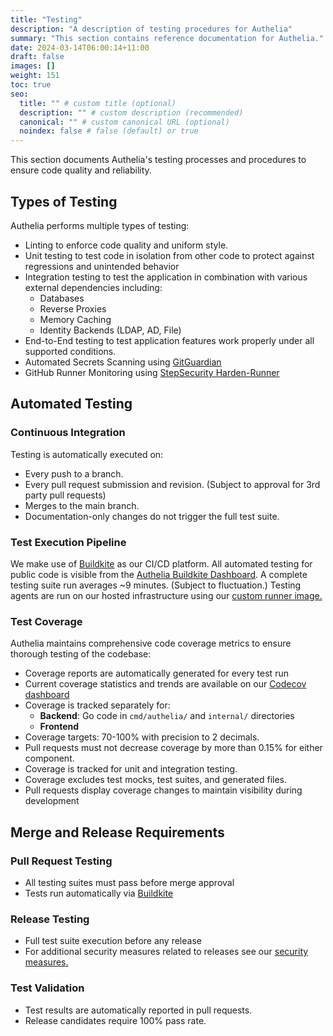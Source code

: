```yaml
---
title: "Testing"
description: "A description of testing procedures for Authelia"
summary: "This section contains reference documentation for Authelia."
date: 2024-03-14T06:00:14+11:00
draft: false
images: []
weight: 151
toc: true
seo:
  title: "" # custom title (optional)
  description: "" # custom description (recommended)
  canonical: "" # custom canonical URL (optional)
  noindex: false # false (default) or true
---
```


This section documents Authelia's testing processes and procedures to ensure code quality and reliability.

## Types of Testing
Authelia performs multiple types of testing:
- Linting to enforce code quality and uniform style.
- Unit testing to test code in isolation from other code to protect against regressions and unintended behavior
- Integration testing to test the application in combination with various external dependencies including:
  - Databases
  - Reverse Proxies
  - Memory Caching
  - Identity Backends (LDAP, AD, File)
- End-to-End testing to test application features work properly under all supported conditions.
- Automated Secrets Scanning using [GitGuardian]
- GitHub Runner Monitoring using [StepSecurity Harden-Runner]

## Automated Testing

### Continuous Integration
Testing is automatically executed on:
- Every push to a branch.
- Every pull request submission and revision. (Subject to approval for 3rd party pull requests)
- Merges to the main branch.
- Documentation-only changes do not trigger the full test suite.


### Test Execution Pipeline
We make use of [Buildkite] as our CI/CD platform. All automated testing for public code is visible from the [Authelia Buildkite Dashboard](https://buildkite.com/authelia).
A complete testing suite run averages ~9 minutes. (Subject to fluctuation.)
Testing agents are run on our hosted infrastructure using our [custom runner image.](https://github.com/authelia/buildkite)

### Test Coverage
Authelia maintains comprehensive code coverage metrics to ensure thorough testing of the codebase:
- Coverage reports are automatically generated for every test run
- Current coverage statistics and trends are available on our [Codecov dashboard](https://app.codecov.io/gh/authelia/authelia)
- Coverage is tracked separately for:
  - **Backend**: Go code in `cmd/authelia/` and `internal/` directories
  - **Frontend**
- Coverage targets: 70-100% with precision to 2 decimals.
- Pull requests must not decrease coverage by more than 0.15% for either component.
- Coverage is tracked for unit and integration testing.
- Coverage excludes test mocks, test suites, and generated files.
- Pull requests display coverage changes to maintain visibility during development

## Merge and Release Requirements

### Pull Request Testing
- All testing suites must pass before merge approval
- Tests run automatically via [Buildkite]

### Release Testing
- Full test suite execution before any release
- For additional security measures related to releases see our [security measures.](../../overview/security)

### Test Validation
- Test results are automatically reported in pull requests.
- Release candidates require 100% pass rate.



[Buildkite]: https://buildkite.com
[Codecov]: https://app.codecov.io/gh/authelia/authelia
[GitGuardian]: https://www.gitguardian.com/
[StepSecurity Harden-Runner]: https://github.com/step-security/harden-runner
